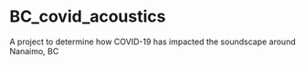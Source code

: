 # BC_covid_acoustics
A project to determine how COVID-19 has impacted the soundscape around Nanaimo, BC
